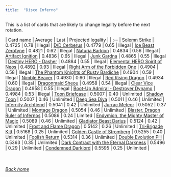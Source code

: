 ```yaml
---
title:  "Disco Inferno"
---
```


This is a list of cards that are likely to change legality before the next rotation.

| Card name | Average | Last | Projected legality |
| :-- |
[Solemn Strike](https://db.ygoprodeck.com/card/?search=Solemn%20Strike) | 0.4725 | 0.78 | Illegal |
[D/D Cerberus](https://db.ygoprodeck.com/card/?search=D/D%20Cerberus) | 0.4779 | 0.65 | Illegal |
[Ice Beast Zerofyne](https://db.ygoprodeck.com/card/?search=Ice%20Beast%20Zerofyne) | 0.4821 | 0.62 | Illegal |
[Naturia Barkion](https://db.ygoprodeck.com/card/?search=Naturia%20Barkion) | 0.4834 | 0.56 | Illegal |
[Artifact Ignition](https://db.ygoprodeck.com/card/?search=Artifact%20Ignition) | 0.4836 | 0.65 | Illegal |
[Junk Gardna](https://db.ygoprodeck.com/card/?search=Junk%20Gardna) | 0.4865 | 0.55 | Illegal |
[Destiny HERO - Dasher](https://db.ygoprodeck.com/card/?search=Destiny%20HERO%20-%20Dasher) | 0.4884 | 0.55 | Illegal |
[Elemental HERO Spirit of Neos](https://db.ygoprodeck.com/card/?search=Elemental%20HERO%20Spirit%20of%20Neos) | 0.4892 | 0.93 | Illegal |
[Right Arm of the Forbidden One](https://db.ygoprodeck.com/card/?search=Right%20Arm%20of%20the%20Forbidden%20One) | 0.4904 | 0.58 | Illegal |
[The Phantom Knights of Rusty Bardiche](https://db.ygoprodeck.com/card/?search=The%20Phantom%20Knights%20of%20Rusty%20Bardiche) | 0.4904 | 0.59 | Illegal |
[Nimble Beaver](https://db.ygoprodeck.com/card/?search=Nimble%20Beaver) | 0.4930 | 0.60 | Illegal |
[Red Rising Dragon](https://db.ygoprodeck.com/card/?search=Red%20Rising%20Dragon) | 0.4934 | 0.60 | Illegal |
[Dragonmaid Sheou](https://db.ygoprodeck.com/card/?search=Dragonmaid%20Sheou) | 0.4958 | 0.54 | Illegal |
[Clear Vice Dragon](https://db.ygoprodeck.com/card/?search=Clear%20Vice%20Dragon) | 0.4958 | 0.55 | Illegal |
[Boot-Up Admiral - Destroyer Dynamo](https://db.ygoprodeck.com/card/?search=Boot-Up%20Admiral%20-%20Destroyer%20Dynamo) | 0.4984 | 0.53 | Illegal |
[Toon Briefcase](https://db.ygoprodeck.com/card/?search=Toon%20Briefcase) | 0.5007 | 0.40 | Unlimited |
[Shadow Toon](https://db.ygoprodeck.com/card/?search=Shadow%20Toon) | 0.5007 | 0.46 | Unlimited |
[Deep Sea Diva](https://db.ygoprodeck.com/card/?search=Deep%20Sea%20Diva) | 0.5011 | 0.46 | Unlimited |
[Infernity Archfiend](https://db.ygoprodeck.com/card/?search=Infernity%20Archfiend) | 0.5041 | 0.42 | Unlimited |
[Jurrac Meteor](https://db.ygoprodeck.com/card/?search=Jurrac%20Meteor) | 0.5052 | 0.37 | Unlimited |
[Montage Dragon](https://db.ygoprodeck.com/card/?search=Montage%20Dragon) | 0.5054 | 0.46 | Unlimited |
[Blaster, Dragon Ruler of Infernos](https://db.ygoprodeck.com/card/?search=Blaster,%20Dragon%20Ruler%20of%20Infernos) | 0.5086 | 0.24 | Limited |
[Endymion, the Mighty Master of Magic](https://db.ygoprodeck.com/card/?search=Endymion,%20the%20Mighty%20Master%20of%20Magic) | 0.5089 | 0.46 | Unlimited |
[Gladiator Beast Darius](https://db.ygoprodeck.com/card/?search=Gladiator%20Beast%20Darius) | 0.5124 | 0.42 | Unlimited |
[Frost and Flame Dragon](https://db.ygoprodeck.com/card/?search=Frost%20and%20Flame%20Dragon) | 0.5142 | 0.26 | Unlimited |
[Tri-Brigade Kitt](https://db.ygoprodeck.com/card/?search=Tri-Brigade%20Kitt) | 0.5168 | 0.25 | Unlimited |
[Golden Castle of Stromberg](https://db.ygoprodeck.com/card/?search=Golden%20Castle%20of%20Stromberg) | 0.5255 | 0.40 | Unlimited |
[Foolish Return](https://db.ygoprodeck.com/card/?search=Foolish%20Return) | 0.5314 | 0.36 | Unlimited |
[Double Evolution Pill](https://db.ygoprodeck.com/card/?search=Double%20Evolution%20Pill) | 0.5363 | 0.35 | Unlimited |
[Dark Contract with the Eternal Darkness](https://db.ygoprodeck.com/card/?search=Dark%20Contract%20with%20the%20Eternal%20Darkness) | 0.5496 | 0.29 | Unlimited |
[Condemned Darklord](https://db.ygoprodeck.com/card/?search=Condemned%20Darklord) | 0.5595 | 0.25 | Unlimited |

<br>

###### [Back home](index)